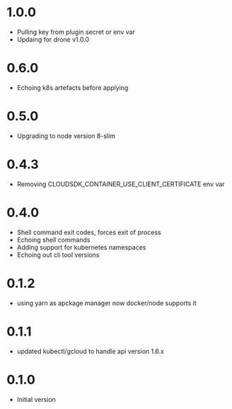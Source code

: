 # 1.0.0

- Pulling key from plugin secret or env var
- Updaing for drone v1.0.0

# 0.6.0

- Echoing k8s artefacts before applying

# 0.5.0

- Upgrading to node version 8-slim

# 0.4.3

- Removing CLOUDSDK_CONTAINER_USE_CLIENT_CERTIFICATE env var

# 0.4.0

- Shell command exit codes, forces exit of process
- Echoing shell commands
- Adding support for kubernetes namespaces
- Echoing out cli tool versions

# 0.1.2

- using yarn as apckage manager now docker/node supports it

# 0.1.1

- updated kubectl/gcloud to handle api version 1.6.x

# 0.1.0

- Initial version